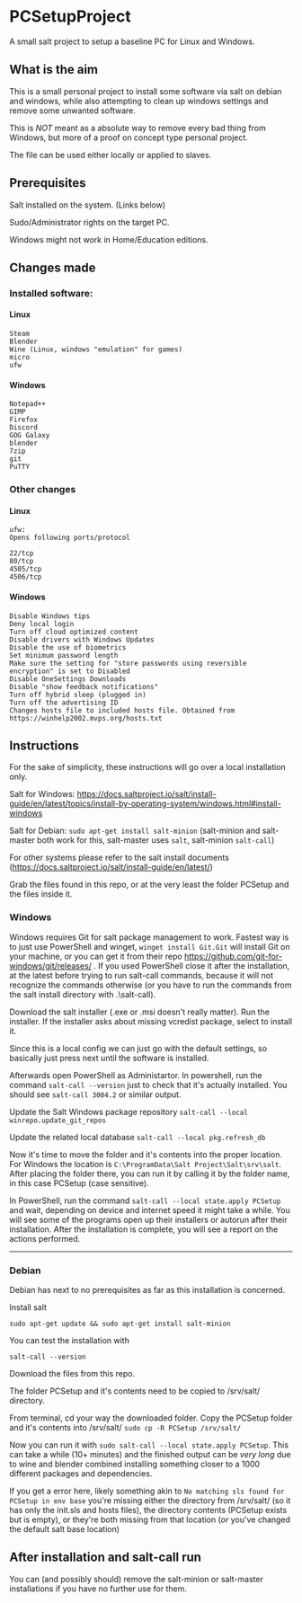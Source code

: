 # PCSetupProject
A small salt project to setup a baseline PC for Linux and Windows.

## What is the aim

This is a small personal project to install some software via salt on debian and windows, while also attempting to clean up windows settings and remove some unwanted software.

This is _NOT_ meant as a absolute way to remove every bad thing from Windows, but more of a proof on concept type personal project.

The file can be used either locally or applied to slaves. 

## Prerequisites

Salt installed on the system. (Links below)

Sudo/Administrator rights on the target PC.

Windows might not work in Home/Education editions.

## Changes made

### Installed software:

#### Linux
```
Steam
Blender
Wine (Linux, windows "emulation" for games)
micro
ufw
```

#### Windows
```
Notepad++
GIMP
Firefox
Discord
GOG Galaxy
blender
7zip
git
PuTTY
```

### Other changes

#### Linux
```
ufw:
Opens following ports/protocol

22/tcp
80/tcp
4505/tcp
4506/tcp
```

#### Windows
```
Disable Windows tips
Deny local login
Turn off cloud optimized content
Disable drivers with Windows Updates
Disable the use of biometrics
Set minimum password length
Make sure the setting for "store passwords using reversible encryption" is set to Disabled
Disable OneSettings Downloads
Disable "show feedback notifications"
Turn off hybrid sleep (plugged in)
Turn off the advertising ID
Changes hosts file to included hosts file. Obtained from https://winhelp2002.mvps.org/hosts.txt 
```

## Instructions

For the sake of simplicity, these instructions will go over a local installation only.

Salt for Windows: https://docs.saltproject.io/salt/install-guide/en/latest/topics/install-by-operating-system/windows.html#install-windows

Salt for Debian: `sudo apt-get install salt-minion` (salt-minion and salt-master both work for this, salt-master uses `salt`, salt-minion `salt-call`)

For other systems please refer to the salt install documents (https://docs.saltproject.io/salt/install-guide/en/latest/)

Grab the files found in this repo, or at the very least the folder PCSetup and the files inside it.

### Windows

Windows requires Git for salt package management to work. Fastest way is to just use PowerShell and winget, `winget install Git.Git` will install Git on your machine, or you can get it from their repo https://github.com/git-for-windows/git/releases/ . If you used PowerShell close it after the installation, at the latest before trying to run salt-call commands, because it will not recognize the commands otherwise (or you have to run the commands from the salt install directory with .\salt-call).

Download the salt installer (.exe or .msi doesn't really matter). Run the installer. If the installer asks about missing vcredist package, select to install it.

Since this is a local config we can just go with the default settings, so basically just press next until the software is installed.

Afterwards open PowerShell as Administartor. In powershell, run the command `salt-call --version` just to check that it's actually installed. You should see `salt-call 3004.2` or similar output.

Update the Salt Windows package repository `salt-call --local winrepo.update_git_repos`

Update the related local database `salt-call --local pkg.refresh_db`

Now it's time to move the folder and it's contents into the proper location. For Windows the location is `C:\ProgramData\Salt Project\Salt\srv\salt`. After placing the folder there, you can run it by calling it by the folder name, in this case PCSetup (case sensitive).

In PowerShell, run the command `salt-call --local state.apply PCSetup` and wait, depending on device and internet speed it might take a while. You will see some of the programs open up their installers or autorun after their installation. After the installation is complete, you will see a report on the actions performed.

______

### Debian

Debian has next to no prerequisites as far as this installation is concerned.

Install salt 
```
sudo apt-get update && sudo apt-get install salt-minion
```

You can test the installation with 
```
salt-call --version
```

Download the files from this repo. 

The folder PCSetup and it's contents need to be copied to /srv/salt/ directory.

From terminal, cd your way the downloaded folder. Copy the PCSetup folder and it's contents into /srv/salt/ `sudo cp -R PCSetup /srv/salt/`

Now you can run it with `sudo salt-call --local state.apply PCSetup`. This can take a while (10+ minutes) and the finished output can be _very long_ due to wine and blender combined installing something closer to a 1000 different packages and dependencies.

If you get a error here, likely something akin to `No matching sls found for PCSetup in env base` you're missing either the directory from /srv/salt/ (so it has only the init.sls and hosts files), the directory contents (PCSetup exists but is empty), or they're both missing from that location (_or_ you've changed the default salt base location)

## After installation and salt-call run

You can (and possibly should) remove the salt-minion or salt-master installations if you have no further use for them.
